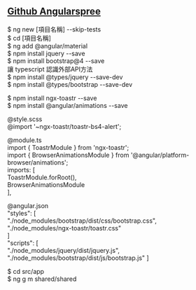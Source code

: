 ## [Github Angularspree](https://github.com/aviabird/angularspree)  

$ ng new [項目名稱] --skip-tests    
$ cd [項目名稱]   
$ ng add @angular/material    
$ npm install jquery --save   
$ npm install bootstrap@4 --save    
讓 typescript 認識外部API方法    
$ npm install @types/jquery --save-dev    
$ npm install @types/bootstrap --save-dev   

$ npm install ngx-toastr --save   
$ npm install @angular/animations --save    

@style.scss   
@import '~ngx-toastr/toastr-bs4-alert';   

@module.ts    
import { ToastrModule } from 'ngx-toastr';  
import { BrowserAnimationsModule } from '@angular/platform-browser/animations';   
imports: [    
    ToastrModule.forRoot(),    
    BrowserAnimationsModule   
  ],    

@angular.json  
"styles": [   
    "./node_modules/bootstrap/dist/css/bootstrap.css",   
    "./node_modules/ngx-toastr/toastr.css"    
]   
"scripts": [  
  "./node_modules/jquery/dist/jquery.js",  
  "./node_modules/bootstrap/dist/js/bootstrap.js" 
] 


$ cd src/app    
$ ng g m shared/shared    





